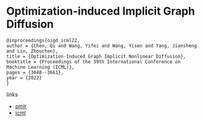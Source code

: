 # Optimization-induced Implicit Graph Diffusion

```
@inproceedings{oigd_icml22,
author = {Chen, Qi and Wang, Yifei and Wang, Yisen and Yang, Jiansheng and Lin, Zhouchen},
title = {Optimization-Induced Graph Implicit Nonlinear Diffusion},
booktitle = {Proceedings of the 39th International Conference on Machine Learning (ICML)},
pages = {3648--3661},
year = {2022}
}
```

links
 - [pmlr](https://proceedings.mlr.press/v162/chen22z.html)
- [icml](https://icml.cc/Conferences/2022/Schedule?showEvent=18148)
